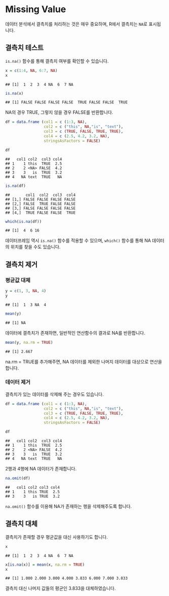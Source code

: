 
# Missing Value

데이터 분석에서 결측치를 처리하는 것은 매우 중요하며, R에서 결측치는 `NA`로 표시됩니다. 

## 결측치 테스트

`is.na()` 함수를 통해 결측치 여부를 확인할 수 있습니다.


```r
x = c(1:4, NA, 6:7, NA)
x
```

```
## [1]  1  2  3  4 NA  6  7 NA
```

```r
is.na(x)
```

```
## [1] FALSE FALSE FALSE FALSE  TRUE FALSE FALSE  TRUE
```

NA의 경우 TRUE, 그렇지 않을 경우 FALSE를 반환합니다.


```r
df = data.frame (col1 = c (1:3, NA),
                 col2 = c ("this", NA,"is", "text"),
                 col3 = c (TRUE, FALSE, TRUE, TRUE),
                 col4 = c (2.5, 4.2, 3.2, NA),
                 stringsAsFactors = FALSE)

df
```

```
##   col1 col2  col3 col4
## 1    1 this  TRUE  2.5
## 2    2 <NA> FALSE  4.2
## 3    3   is  TRUE  3.2
## 4   NA text  TRUE   NA
```


```r
is.na(df)
```

```
##       col1  col2  col3  col4
## [1,] FALSE FALSE FALSE FALSE
## [2,] FALSE  TRUE FALSE FALSE
## [3,] FALSE FALSE FALSE FALSE
## [4,]  TRUE FALSE FALSE  TRUE
```

```r
which(is.na(df))
```

```
## [1]  4  6 16
```

데이터프레임 역시 `is.na()` 함수를 적용할 수 있으며, `which()` 함수를 통해 NA 데이터의 위치를 찾을 수도 있습니다.

## 결측치 제거

### 평균값 대체


```r
y = c(1, 3, NA, 4)
y
```

```
## [1]  1  3 NA  4
```


```r
mean(y)
```

```
## [1] NA
```

데이터에 결측치가 존재하면, 일반적인 연산함수의 결과로 NA를 반환합니다.


```r
mean(y, na.rm = TRUE)
```

```
## [1] 2.667
```

na.rm = TRUE를 추가해주면, NA 데이터를 제외한 나머지 데이터를 대상으로 연산을 합니다.

### 데이터 제거

결측치가 있는 데이터를 삭제해 주는 경우도 있습니다.


```r
df = data.frame (col1 = c (1:3, NA),
                 col2 = c ("this", NA,"is", "text"),
                 col3 = c (TRUE, FALSE, TRUE, TRUE),
                 col4 = c (2.5, 4.2, 3.2, NA),
                 stringsAsFactors = FALSE)

df
```

```
##   col1 col2  col3 col4
## 1    1 this  TRUE  2.5
## 2    2 <NA> FALSE  4.2
## 3    3   is  TRUE  3.2
## 4   NA text  TRUE   NA
```

2행과 4행에 NA 데이터가 존재합니다.


```r
na.omit(df)
```

```
##   col1 col2 col3 col4
## 1    1 this TRUE  2.5
## 3    3   is TRUE  3.2
```

`na.omit()` 함수를 이용해 NA가 존재하는 행을 삭제해주도록 합니다.

## 결측치 대체

결측치가 존재할 경우 평균값을 대신 사용하기도 합니다.


```r
x
```

```
## [1]  1  2  3  4 NA  6  7 NA
```

```r
x[is.na(x)] = mean(x, na.rm = TRUE)
x
```

```
## [1] 1.000 2.000 3.000 4.000 3.833 6.000 7.000 3.833
```

결측치 대신 나머지 값들의 평균인 3.833을 대체하였습니다.


